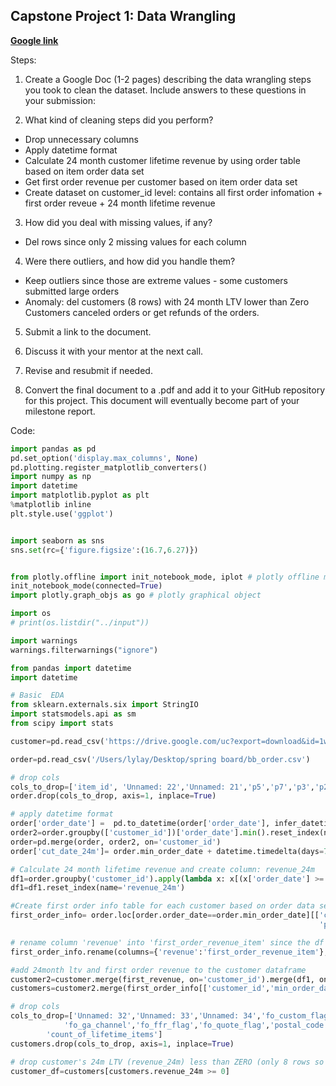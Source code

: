 ## Capstone Project 1: Data Wrangling

**[Google link](https://docs.google.com/document/d/1EBtoL05Ir64pk1aDLzz0nKp1YVikfVR0fGMQv5lTsqg/edit?usp=sharing)**

Steps:

1. Create a Google Doc (1-2 pages) describing the data wrangling steps you took to clean the dataset. Include answers to these questions in your submission:

2. What kind of cleaning steps did you perform?
 - Drop unnecessary columns
 - Apply datetime format
 - Calculate 24 month customer lifetime revenue by using order table based on item order data set
 - Get first order revenue per customer based on item order data set
 - Create dataset on customer_id level: contains all first order infomation + first order reveue +  24 month lifetime revenue

3. How did you deal with missing values, if any?
 - Del rows since only 2 missing values for each column

4. Were there outliers, and how did you handle them?
- Keep outliers since those are extreme values - some customers submitted large orders
- Anomaly: del customers (8 rows) with 24 month LTV lower than Zero
           Customers canceled orders or get refunds of the orders.

5. Submit a link to the document.

6. Discuss it with your mentor at the next call.

7. Revise and resubmit if needed.

8. Convert the final document to a .pdf and add it to your GitHub repository for this project. This document will eventually become part of your milestone report.


Code:
```python
import pandas as pd
pd.set_option('display.max_columns', None)
pd.plotting.register_matplotlib_converters()
import numpy as np
import datetime
import matplotlib.pyplot as plt
%matplotlib inline
plt.style.use('ggplot')


import seaborn as sns
sns.set(rc={'figure.figsize':(16.7,6.27)})


from plotly.offline import init_notebook_mode, iplot # plotly offline mode
init_notebook_mode(connected=True) 
import plotly.graph_objs as go # plotly graphical object

import os
# print(os.listdir("../input"))

import warnings            
warnings.filterwarnings("ignore") 

from pandas import datetime
import datetime

# Basic  EDA
from sklearn.externals.six import StringIO
import statsmodels.api as sm
from scipy import stats

customer=pd.read_csv('https://drive.google.com/uc?export=download&id=1wv4GrazmaBO4wd6FuNay7pillVkUzzs7')

order=pd.read_csv('/Users/lylay/Desktop/spring board/bb_order.csv')

# drop cols
cols_to_drop=['item_id', 'Unnamed: 22','Unnamed: 21','p5','p7','p3','p2','p6']
order.drop(cols_to_drop, axis=1, inplace=True)

# apply datetime format
order['order_date'] =  pd.to_datetime(order['order_date'], infer_datetime_format=True)
order2=order.groupby(['customer_id'])['order_date'].min().reset_index(name='min_order_date')
order=pd.merge(order, order2, on='customer_id')
order['cut_date_24m']= order.min_order_date + datetime.timedelta(days=730)

# Calculate 24 month lifetime revenue and create column: revenue_24m
df1=order.groupby('customer_id').apply(lambda x: x[(x['order_date'] >= x['min_order_date']) & (x['order_date'] <= x['cut_date_24m'])]['revenue'].sum())
df1=df1.reset_index(name='revenue_24m')      

#Create first order info table for each customer based on order data sets
first_order_info= order.loc[order.order_date==order.min_order_date][['customer_id','ga_order_id','page_title','product','item_origin','revenue','facility_name','quantity',
                                                                     'p1','p4', 'shipping_method','address_flag', 'min_order_date']]

# rename column 'revenue' into 'first_order_revenue_item' since the df contains customer info of first order only
first_order_info.rename(columns={'revenue':'first_order_revenue_item'}, inplace=True)

#add 24month ltv and first order revenue to the customer dataframe
customer2=customer.merge(first_revenue, on='customer_id').merge(df1, on='customer_id')
customers=customer2.merge(first_order_info[['customer_id','min_order_date']], on='customer_id')

# drop cols
cols_to_drop=['Unnamed: 32','Unnamed: 33','Unnamed: 34','fo_custom_flag','first_order_source','first_h_item_id','first_order_id',
            'fo_ga_channel','fo_ffr_flag','fo_quote_flag','postal_code','registered_date', 'email_address','count_of_lifetime_orders',
        'count_of_lifetime_items']
customers.drop(cols_to_drop, axis=1, inplace=True)

# drop customer's 24m LTV (revenue_24m) less than ZERO (only 8 rows so it won't affect the whole data set)
customer_df=customers[customers.revenue_24m >= 0]

```